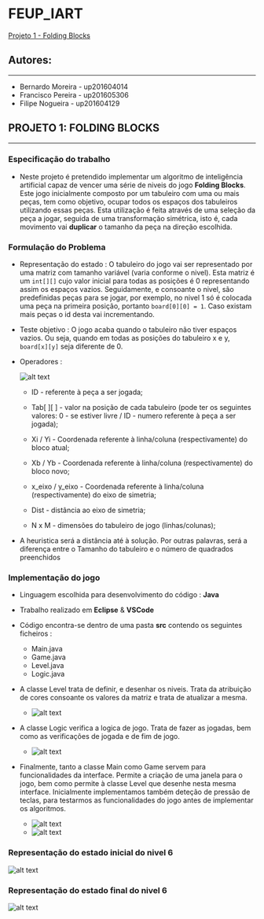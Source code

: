 # FEUP_IART
[Projeto 1 - Folding Blocks](https://github.com/FranciscoPereira9/FEUP_IART/tree/master/FoldingBlocks#projeto-1-folding-blocks)
## Autores:
*****
* Bernardo Moreira - up201604014
* Francisco Pereira - up201605306
* Filipe Nogueira - up201604129

## PROJETO 1: FOLDING BLOCKS
*****

### Especificação do trabalho
* Neste projeto é pretendido implementar um algoritmo de  inteligência artificial capaz de vencer uma série de niveis do jogo **Folding Blocks**. Este jogo inicialmente composto por um tabuleiro com uma ou mais peças, tem como objetivo, ocupar todos os espaços dos tabuleiros utilizando essas peças. 
Esta utilização é feita através de uma seleção da peça a jogar, seguida de uma transformação simétrica, isto é, cada movimento vai **duplicar** o tamanho da peça na direção escolhida.

### Formulação do Problema
* Representação do estado : O tabuleiro do jogo vai ser representado por uma matriz com tamanho variável (varia conforme o nivel).
Esta matriz é um `int[][]` cujo valor inicial para todas as posições é 0 representando assim os espaços vazios. Seguidamente, e consoante o nivel, são predefinidas peças para se jogar, por exemplo, no nivel 1 só é colocada uma peça na primeira posição, portanto ` board[0][0] = 1 `. Caso existam mais peças o id desta vai incrementando.

* Teste objetivo : O jogo acaba quando o tabuleiro não tiver espaços vazios. Ou seja, quando em todas as posições do tabuleiro x e y, `board[x][y]` seja diferente de 0.

* Operadores : 

   ![alt text](https://github.com/BernardoCMoreira/FEUP_IART/blob/master/FoldingBlocks/images/Tabela%20de%20Operadores.PNG "Tabela de Operadores")
   
   - ID - referente à peça a ser jogada;
   
   - Tab[ ][ ] - valor na posição de cada tabuleiro (pode ter os seguintes valores: 0 - se estiver livre / ID - numero referente à peça a ser jogada);
   
   - Xi / Yi - Coordenada referente à linha/coluna (respectivamente) do bloco atual;
   
   - Xb / Yb - Coordenada referente à linha/coluna (respectivamente) do bloco novo;
   
   - x_eixo / y_eixo - Coordenada referente à linha/coluna (respectivamente) do eixo de simetria;
   
   - Dist - distância ao eixo de simetria;
   
   - N x M - dimensões do tabuleiro de jogo (linhas/colunas);
   

* A heuristica será a distância até à solução. Por outras palavras, será a diferença entre o Tamanho do tabuleiro e o número de quadrados preenchidos
### Implementação do jogo

* Linguagem escolhida para desenvolvimento do código : **Java**

* Trabalho realizado em **Eclipse** & **VSCode**
* Código encontra-se dentro de uma pasta **src** contendo os seguintes ficheiros : 
    * Main.java
    * Game.java 
    * Level.java
    * Logic.java

* A classe Level trata de definir, e desenhar os niveis. Trata da atribuição de cores consoante os valores da matriz e trata de atualizar a mesma.
   * ![alt text](https://github.com/BernardoCMoreira/FEUP_IART/blob/master/FoldingBlocks/images/level.PNG "Level")

* A classe Logic verifica a logica de jogo. Trata de fazer as jogadas, bem como as verificações de jogada e de fim de jogo. 
   * ![alt text](https://github.com/BernardoCMoreira/FEUP_IART/blob/master/FoldingBlocks/images/logic.PNG "Level")

* Finalmente, tanto a classe Main como Game servem para funcionalidades da interface. Permite a criação de uma janela para o jogo, bem como permite à classe Level que desenhe nesta mesma interface. Inicialmente implementamos também deteção de pressão de teclas, para testarmos as funcionalidades do jogo antes de implementar os algoritmos.
   * ![alt text](https://github.com/BernardoCMoreira/FEUP_IART/blob/master/FoldingBlocks/images/game.PNG "Level")
   * ![alt text](https://github.com/BernardoCMoreira/FEUP_IART/blob/master/FoldingBlocks/images/main.PNG "Level")

### Representação do estado inicial do nivel 6
![alt text](https://github.com/BernardoCMoreira/FEUP_IART/blob/master/FoldingBlocks/images/level6_init.PNG "Level 6 init")

### Representação do estado final do nivel 6
![alt text](https://github.com/BernardoCMoreira/FEUP_IART/blob/master/FoldingBlocks/images/level6_won.PNG "Level 6 won")
